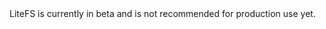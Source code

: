<div class="callout">
LiteFS is currently in beta and is not recommended for production use yet.
</div>